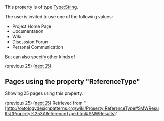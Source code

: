 This property is of type [Type:String](../Type/String.md "Type:String"). 


The user is invited to use one of the following values:



* Project Home Page
* Documentation
* Wiki
* Discussion Forum
* Personal Communication


But can also specify other kinds of




  

(previous 25) ([next 25](http://ontologydesignpatterns.org/wiki/index.php?title=Property:ReferenceType&from=References%2FI1-OntoSpace#SMWResults "Property:ReferenceType"))
## Pages using the property "ReferenceType"


Showing 25 pages using this property.


(previous 25) ([next 25](http://ontologydesignpatterns.org/wiki/index.php?title=Property:ReferenceType&from=References%2FI1-OntoSpace#SMWResults "Property:ReferenceType"))
Retrieved from "[http://ontologydesignpatterns.org/wiki/Property:ReferenceType#SMWResults](Property%253AReferenceType.html#SMWResults)"